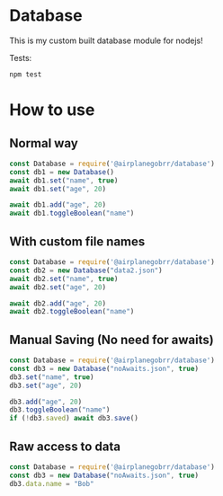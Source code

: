 # Database

This is my custom built database module for nodejs!

Tests:

`npm test`

# How to use

## Normal way

```js
const Database = require('@airplanegobrr/database')  
const db1 = new Database()
await db1.set("name", true)
await db1.set("age", 20)

await db1.add("age", 20)
await db1.toggleBoolean("name")
```

## With custom file names

```js
const Database = require('@airplanegobrr/database')  
const db2 = new Database("data2.json")
await db2.set("name", true)
await db2.set("age", 20)

await db2.add("age", 20)
await db2.toggleBoolean("name")
```

## Manual Saving (No need for awaits)

```js
const Database = require('@airplanegobrr/database')  
const db3 = new Database("noAwaits.json", true)
db3.set("name", true)
db3.set("age", 20)

db3.add("age", 20)
db3.toggleBoolean("name")
if (!db3.saved) await db3.save()
```

## Raw access to data

```js
const Database = require('@airplanegobrr/database')  
const db3 = new Database("noAwaits.json", true)
db3.data.name = "Bob"
```
